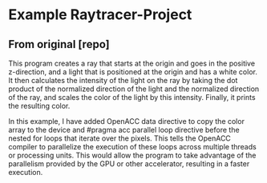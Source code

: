 # Example Raytracer-Project
## From original [repo]

This program creates a ray that starts at the origin and goes in the positive z-direction, and a light that is positioned at the origin and has a white color. It then calculates the intensity of the light on the ray by taking the dot product of the normalized direction of the light and the normalized direction of the ray, and scales the color of the light by this intensity. Finally, it prints the resulting color.

In this example, I have added OpenACC data directive to copy the color array to the device and #pragma acc parallel loop directive before the nested for loops that iterate over the pixels. This tells the OpenACC compiler to parallelize the execution of these loops across multiple threads or processing units. This would allow the program to take advantage of the parallelism provided by the GPU or other accelerator, resulting in a faster execution.